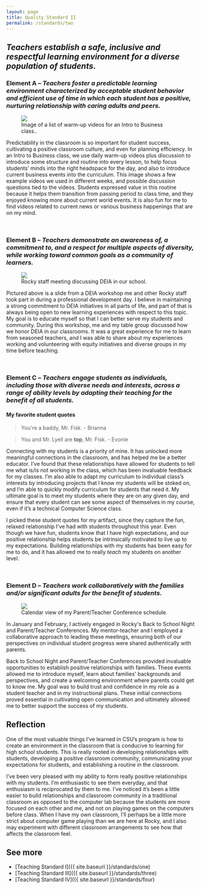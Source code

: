 ```yaml
---
layout: page
title: Quality Standard II
permalink: /standards/two
---
```


## _Teachers establish a safe, inclusive and respectful learning environment for a diverse population of students._

### Element A – _Teachers foster a predictable learning environment characterized by acceptable student behavior and efficient use of time in which each student has a positive, nurturing relationship with caring adults and peers._

<figure>
	<img src="{{ site.baseurl }}/images/warm-up-videos.png">
	<figcaption>Image of a list of warm-up videos for an Intro to Business class..</figcaption>
</figure>

Predictability in the classroom is so important for student success, cultivating a positive classroom culture, and even for planning efficiency. In an Intro to Business class, we use daily warm-up videos plus discussion to introduce some structure and routine into every lesson, to help focus students’ minds into the right headspace for the day, and also to introduce current business events into the curriculum. This image shows a few example videos we used in different weeks, and possible discussion questions tied to the videos. Students expressed value in this routine because it helps them transition from passing period to class time, and they enjoyed knowing more about current world events. It is also fun for me to find videos related to current news or various business happenings that are on my mind.

<br>

### Element B – _Teachers demonstrate an awareness of, a commitment to, and a respect for multiple aspects of diversity, while working toward common goals as a community of learners._

<figure>
	<img src="{{ site.baseurl }}/images/rocky-deia.jpg">
	<figcaption>Rocky staff meeting discussing DEIA in our school.</figcaption>
</figure>

Pictured above is a slide from a DEIA workshop me and other Rocky staff took part in during a professional development day. I believe in maintaining a strong commitment to DEIA initiatives in all parts of life, and part of that is always being open to new learning experiences with respect to this topic. My goal is to educate myself so that I can better serve my students and community. During this workshop, me and my table group discussed how we honor DEIA in our classrooms. It was a great experience for me to learn from seasoned teachers, and I was able to share about my experiences working and volunteering with equity initiatives and diverse groups in my time before teaching.


<br>

### Element C – _Teachers engage students as individuals, including those with diverse needs and interests, across a range of ability levels by adapting their teaching for the benefit of all students._

#### My favorite student quotes

>You're a baddy, Mr. Fisk. - Brianna

>You and Mr. Lyell are **top**, Mr. Fisk. - Evonie

Connecting with my students is a priority of mine. It has unlocked more meaningful connections in the classroom, and has helped me be a better educator. I’ve found that these relationships have allowed for students to tell me what is/is not working in the class, which has been invaluable feedback for my classes. I’m also able to adapt my curriculum to individual class’s interests by introducing projects that I know my students will be stoked on, and I’m able to quickly modify curriculum for students that need it. My ultimate goal is to meet my students where they are on any given day, and ensure that every student can see some aspect of themselves in my course, even if it’s a technical Computer Science class.

I picked these student quotes for my artifact, since they capture the fun, relaxed relationship I’ve had with students throughout this year. Even though we have fun, students know that I have high expectations, and our positive relationship helps students be intrinsically motivated to live up to my expectations. Building relationships with my students has been easy for me to do, and it has allowed me to really _teach_ my students on another level.

<br>

### Element D – _Teachers work collaboratively with the families and/or significant adults for the benefit of students._

<figure>
	<img src="{{ site.baseurl }}/images/ptc-calendar.png">
	<figcaption>Calendar view of my Parent/Teacher Conference schedule.</figcaption>
</figure>

In January and February, I actively engaged in Rocky's Back to School Night and Parent/Teacher Conferences. My mentor-teacher and I employed a collaborative approach to leading these meetings, ensuring both of our perspectives on individual student progress were shared authentically with parents.

Back to School Night and Parent/Teacher Conferences provided invaluable opportunities to establish positive relationships with families. These events allowed me to introduce myself, learn about families' backgrounds and perspectives, and create a welcoming environment where parents could get to know me. My goal was to build trust and confidence in my role as a student teacher and in my instructional plans. These initial connections proved essential in cultivating open communication and ultimately allowed me to better support the success of my students.

## Reflection

One of the most valuable things I’ve learned in CSU’s program is how to create an environment in the classroom that is conducive to learning for high school students. This is really rooted in developing relationships with students, developing a positive classroom community, communicating your expectations for students, and establishing a routine in the classroom.

I’ve been very pleased with my ability to form really positive relationships with my students. I’m enthusiastic to see them everyday, and that enthusiasm is reciprocated by them to me. I’ve noticed it’s been a little easier to build relationships and classroom community in a traditional classroom as opposed to the computer lab because the students are more focused on each other and me, and not on playing games on the computers before class. When I have my own classroom, I’ll perhaps be a little more strict about computer game playing than we are here at Rocky, and I also may experiment with different classroom arrangements to see how that affects the classroom feel.

## See more

- [Teaching Standard I]({{ site.baseurl }}/standards/one)
- [Teaching Standard III]({{ site.baseurl }}/standards/three)
- [Teaching Standard IV]({{ site.baseurl }}/standards/four)
